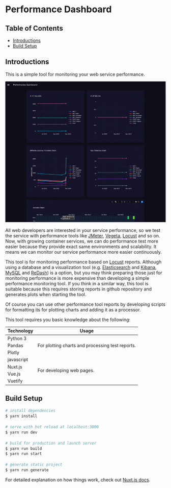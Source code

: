 # Performance Dashboard

## Table of Contents

- [Introductions](#introductions)
- [Build Setup](#build-setup)

## Introductions

This is a simple tool for monitoring your web service performance.

![](./doc/resources/performance-dashboard.gif)

All web developers are interested in your service performance, so we test the service with performance tools like [JMeter](https://github.com/apache/jmeter), [Vegeta](https://github.com/tsenart/vegeta), [Locust](https://github.com/locustio/locust) and so on. Now, with growing container services, we can do performance test more easier because they provide exact same environments and scalability. It means we can monitor our service performance more easier continuously.

This tool is for monitoring performance based on [Locust](https://github.com/locustio/locust) reports. Although using a database and a visualization tool (e.g. [Elasticsearch](https://github.com/elastic/elasticsearch) and [Kibana](https://github.com/elastic/kibana), [MySQL](https://github.com/mysql) and [ReDash](https://github.com/getredash/redash)) is a option, but you may think preparing those just for monitoring performance is more expensive than developing a simple performance monitoring tool. If you think in a similar way, this tool is suitable because this requires storing reports in github repository and generates plots when starting the tool.

Of course you can use other performance tool reports by developing scripts for formatting its for plotting charts and adding it as a processor.

This tool requires you basic knowledge about the following:

<table>
  <thead>
    <th>Technology</th>
    <th>Usage</th>
  </thead>
  <tbody>
    <tr>
      <td>Python 3</td>
      <td rowspan="3">For plotting charts and processing test reports.</td>
    </tr>
    <tr>
      <td>Pandas</td>
    </tr>
    <tr>
      <td>Plotly</td>
    </tr>
    <tr>
      <td>javascript</td>
      <td rowspan="4">For developing web pages.</td>
    </tr>
    <tr>
      <td>Nuxt.js</td>
    </tr>
    <tr>
      <td>Vue.js</td>
    </tr>
    <tr>
      <td>Vuetify</td>
    </tr>
  </tbody>
</table>

## Build Setup

```bash
# install dependencies
$ yarn install

# serve with hot reload at localhost:3000
$ yarn run dev

# build for production and launch server
$ yarn run build
$ yarn run start

# generate static project
$ yarn run generate
```

For detailed explanation on how things work, check out [Nuxt.js docs](https://nuxtjs.org).

